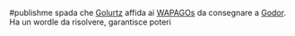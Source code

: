 #publishme 
spada che [Golurtz](../../people/minor_npcs/Golurtz.md) affida ai [WAPAGOs](../../people/wapagos/WAPAGOs.md) da consegnare a [Godor](../../people/minor_npcs/Godor.md). Ha un wordle da risolvere, garantisce poteri